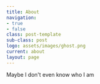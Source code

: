 ```yaml
---
title: About
navigation:
- true
- false
class: post-template
sub-class: post
logo: assets/images/ghost.png
current: about
layout: page
---
```


Maybe I don't even know who I am

